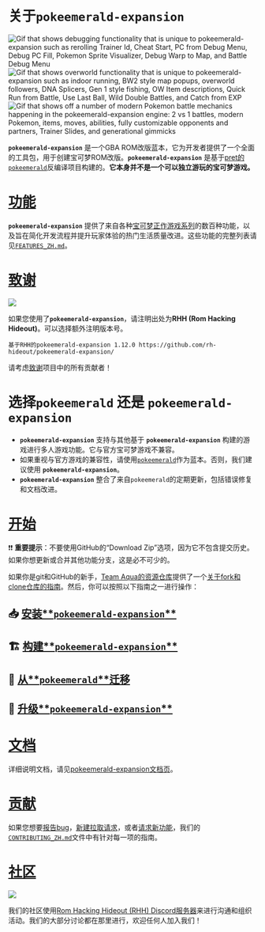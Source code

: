 # 关于`pokeemerald-expansion`

![Gif that shows debugging functionality that is unique to pokeemerald-expansion such as rerolling Trainer Id, Cheat Start, PC from Debug Menu, Debug PC Fill, Pokemon Sprite Visualizer, Debug Warp to Map, and Battle Debug Menu](https://github.com/user-attachments/assets/cf9dfbee-4c6b-4bca-8e0a-07f116ef891c) ![Gif that shows overworld functionality that is unique to pokeemerald-expansion such as indoor running, BW2 style map popups, overworld followers, DNA Splicers, Gen 1 style fishing, OW Item descriptions, Quick Run from Battle, Use Last Ball, Wild Double Battles, and Catch from EXP](https://github.com/user-attachments/assets/383af243-0904-4d41-bced-721492fbc48e) ![Gif that shows off a number of modern Pokemon battle mechanics happening in the pokeemerald-expansion engine: 2 vs 1 battles, modern Pokemon, items, moves, abilities, fully customizable opponents and partners, Trainer Slides, and generational gimmicks](https://github.com/user-attachments/assets/50c576bc-415e-4d66-a38f-ad712f3316be)

&zwnj;**`pokeemerald-expansion`**&zwnj; 是一个GBA ROM改版蓝本，它为开发者提供了一个全面的工具包，用于创建宝可梦ROM改版。&zwnj;**`pokeemerald-expansion`**&zwnj; 是基于[pret的`pokeemerald`](https://github.com/pret/pokeemerald)反编译项目构建的。&zwnj;**它本身并不是一个可以独立游玩的宝可梦游戏。**&zwnj;

# [功能](FEATURES.md)

&zwnj;**`pokeemerald-expansion`**&zwnj; 提供了来自各种[宝可梦正作游戏系列](https://bulbapedia.bulbagarden.net/wiki/Core_series)的数百种功能，以及旨在简化开发流程并提升玩家体验的热门生活质量改进。这些功能的完整列表请见[`FEATURES_ZH.md`](FEATURES_ZH.md)。

# [致谢](CREDITS.md)

 [![](https://img.shields.io/github/all-contributors/rh-hideout/pokeemerald-expansion/upcoming)](CREDITS.md)

如果您使用了&zwnj;**`pokeemerald-expansion`**&zwnj;，请注明出处为&zwnj;**RHH (Rom Hacking Hideout)**&zwnj;。可以选择额外注明版本号。

```
基于RHH的pokeemerald-expansion 1.12.0 https://github.com/rh-hideout/pokeemerald-expansion/
```

请考虑[致谢](CREDITS.md)项目中的所有贡献者！

# 选择`pokeemerald` 还是 **`pokeemerald-expansion`**

- &zwnj;**`pokeemerald-expansion`**&zwnj; 支持与其他基于 &zwnj;**`pokeemerald-expansion`**&zwnj; 构建的游戏进行多人游戏功能。它与官方宝可梦游戏不兼容。
- 如果重视与官方游戏的兼容性，请使用[`pokeemerald`](https://github.com/pret/pokeemerald)作为蓝本。否则，我们建议使用 &zwnj;**`pokeemerald-expansion`**&zwnj;。
- &zwnj;**`pokeemerald-expansion`**&zwnj; 整合了来自`pokeemerald`的定期更新，包括错误修复和文档改进。

# [开始](INSTALL.md)

❗❗ &zwnj;**重要提示**&zwnj;：不要使用GitHub的“Download Zip”选项，因为它不包含提交历史。如果你想更新或合并其他功能分支，这是必不可少的。

如果你是git和GitHub的新手，[Team Aqua的资源仓库](https://github.com/Pawkkie/Team-Aquas-Asset-Repo/)提供了一个[关于fork和clone仓库的指南](https://github.com/Pawkkie/Team-Aquas-Asset-Repo/wiki/The-Basics-of-GitHub)。然后，你可以按照以下指南之一进行操作：

## 📥 [安装**`pokeemerald-expansion`**](INSTALL_ZH.md)
## 🏗️ [构建**`pokeemerald-expansion`**](INSTALL_ZH.md#%E6%9E%84%E5%BB%BA%20pokeemerald-expansion)
## 🚚 [从**`pokeemerald`**迁移](INSTALL_ZH.md#%E4%BB%8E%20pokeemerald%20%E8%BF%81%E7%A7%BB)

## 🚀 [升级**`pokeemerald-expansion`**](INSTALL_ZH.md#%E6%9B%B4%E6%96%B0%20pokeemerald-expansion)

# [文档](https://rh-hideout.github.io/pokeemerald-expansion/)

详细说明文档，请见[pokeemerald-expansion文档页](https://rh-hideout.github.io/pokeemerald-expansion/)。

# [贡献](CONTRIBUTING.md)
如果您想要[报告bug](CONTRIBUTING.md#Bug-Report)，[新建拉取请求](CONTRIBUTING.md#Pull-Requests)，或者[请求新功能](CONTRIBUTING.md#Feature-Request)，我们的[`CONTRIBUTING_ZH.md`](CONTRIBUTING_ZH.md)文件中有针对每一项的指南。

# [社区](https://discord.gg/6CzjAG6GZk)

[![](https://dcbadge.limes.pink/api/server/6CzjAG6GZk)](https://discord.gg/6CzjAG6GZk)

我们的社区使用[Rom Hacking Hideout (RHH) Discord服务器](https://discord.gg/6CzjAG6GZk)来进行沟通和组织活动。我们的大部分讨论都在那里进行，欢迎任何人加入我们！
